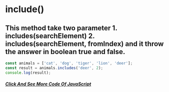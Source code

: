 # include()
## This method take two parameter 1. includes(searchElement) 2. includes(searchElement, fromIndex) and it throw the answer in boolean true and false.
```JavaScript
const animals = ['cat', 'dog', 'tiger', 'lion', 'deer'];
const result = animals.includes('deer', 2);
console.log(result);
```

##### [Click And See More Code Of JavaScript](../js/10.includes.js)